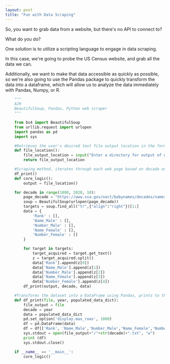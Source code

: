 ```yaml
---
layout: post
title: "Fun with Data Scraping"
---
```


So, you want to grab data from a website, but there's no API to connect to?

What do you do?

One solution is to utilize a scripting language to engage in data scraping.

In this case, we're going to probe the US Census website, and grab all the data we can.

Additionally, we want to make that data accessible as quickly as possible, so we're also going
to use the Pandas package to quickly transform the data into a dataframe, which will allow us to 
analyze the data immediately with Pandas, Numpy, or R. 

```python
    """
    AJH
    BeautifulSoup, Pandas, Python web scraper
    """

    from bs4 import BeautifulSoup
    from urllib.request import urlopen
    import pandas as pd
    import sys

    #Retrieves the user's desired text file output location in the form of C:\User\Name\Location
    def file_location():
        file_output_location = input("Enter a directory for output of generated text files.")
        return file_output_location

    #Scraping method, iterates through each web page based on decade and creates a dict of the scraped data to be passed to                 
    df_print()
    def core_logic():
        output = file_location()

    for decade in range(1880, 2020, 10):
        page_decade = "https://www.ssa.gov/oact/babynames/decades/names"+str(decade)+"s.html"
        soup = BeautifulSoup(urlopen(page_decade))
        targets = soup.find_all("tr",{"align":"right"})[1:]
        data = {
            'Rank' : [],
            'Name_Male' : [],
            'Number_Male' : [],
            'Name_Female' : [],
            'Number_Female' : []
        }

        for target in targets:
            target_acquired = target.get_text()
            z = target_acquired.split()
            data['Rank'].append(z[0])
            data['Name_Male'].append(z[1])
            data['Number_Male'].append(z[2])
            data['Name_Female'].append(z[3])
            data['Number_Female'].append(z[4])
        df_print(output, decade, data)

    #Transforms the dataset into a DataFrame using Pandas, prints to the previously acquired output location        
    def df_print(file, year, populated_data_dict):
        file_output = file
        decade = year
        data = populated_data_dict
        pd.set_option('display.max_rows', 1000)
        df = pd.DataFrame(data)
        df = df[['Rank', 'Name_Male','Number_Male','Name_Female','Number_Female']]
        sys.stdout = open(file_output+"/"+str(decade)+".txt", "w")
        print (df)
        sys.stdout.close()

    if __name__ == '__main__':
        core_logic()
```
